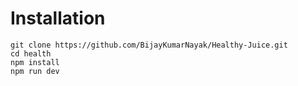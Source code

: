 
# Installation
``` 
git clone https://github.com/BijayKumarNayak/Healthy-Juice.git
cd health
npm install
npm run dev
```